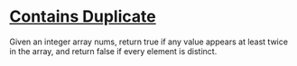 # [Contains Duplicate](https://leetcode.com/problems/contains-duplicate/)

Given an integer array nums, return true if any value appears at least twice in the array, and return false if every element is distinct.